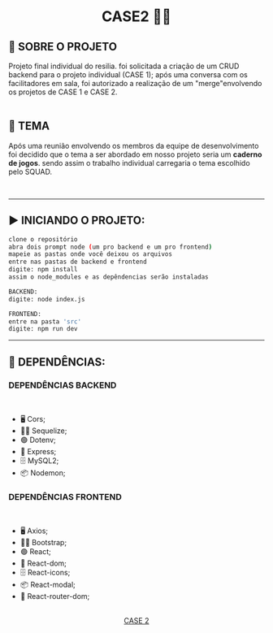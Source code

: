 <h1 align="center"> CASE2 👨‍💻</h1>

## 📌 SOBRE O PROJETO
Projeto final individual do resilia. 
foi solicitada a criação de um CRUD backend para o projeto individual (CASE 1); após uma conversa com os facilitadores em sala, foi autorizado a realização de um "merge"envolvendo os projetos de CASE 1 e CASE 2. 
<br><br>

## :robot: TEMA
<p>Após uma reunião envolvendo os membros da equipe de desenvolvimento foi decidido que o tema a ser abordado em nosso projeto seria um <b>caderno de jogos</b>. sendo assim o trabalho individual carregaria o tema escolhido pelo SQUAD.</p>

<br>


</ul>
<hr>
<h2>▶️ INICIANDO O PROJETO:</h2>

```bash
clone o repositório
abra dois prompt node (um pro backend e um pro frontend)
mapeie as pastas onde você deixou os arquivos
entre nas pastas de backend e frontend
digite: npm install
assim o node_modules e as depêndencias serão instaladas

BACKEND: 
digite: node index.js

FRONTEND: 
entre na pasta 'src'
digite: npm run dev

```
<hr>

## 🚀 DEPENDÊNCIAS:

 <h3> DEPENDÊNCIAS BACKEND </h3> 
 <br>

<ul> 
    <li>🖥️ Cors;</li>
    <li>🐱‍👤 Sequelize;</li>
    <li>🟢 Dotenv;</li>
    <li>🚅 Express;</li>
    <li>🗄️ MySQL2;</li>
    <li>📦 Nodemon;</li>
</ul>

<h3> DEPENDÊNCIAS FRONTEND </h3> 
 <br>

<ul> 
    <li>🖥️ Axios;</li>
    <li>🐱‍👤 Bootstrap;</li>
    <li>🟢 React;</li>
    <li>🚅 React-dom;</li>
    <li>🗄️ React-icons;</li>
    <li>📦 React-modal;</li>
    <li>👿 React-router-dom;</li>
</ul>

<br>
<div align="center"> <a href="https://github.com/liracass/CASE2-FINAL">CASE 2</a>
